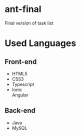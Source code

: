 # ant-final
Final version of task list

<h1> Used Languages </h1>

<h2> Front-end </h2>

<ul>
  <li>HTML5</li>
  <li>CSS3</li>
  <li>Typescript</li>
  <li>Ionic</li>
  <lil>Angular</li>
</ul>

<h2> Back-end </h2>

<ul>
  <li>Java</li>
  <li>MySQL</li>
</ul>
